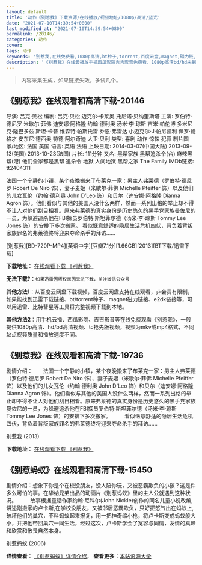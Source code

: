 ```yaml
---
layout: default
title: '动作《别惹我》下载资源/在线播放/视频地址/1080p/高清/蓝光'
date: "2021-07-10T14:39:54+0800"
last_modified_at: "2021-07-10T14:39:54+0800"
permalink: /20146/
categories: 动作
cover:
tags: 动作
keywords: '别惹我,在线免费看,1080p高清,bt种子,torrent,百度云盘,magnet,磁力链,迅雷下载资源'
description: '《别惹我》在线云播放手机西瓜影院吉吉影音免费看，1080p高清bd/hd未删减完整版和tc抢先枪版，mkv/mp4格式，附带bt/torrent种子、magnet/磁力链、百度云盘、网盘资源迅雷下载链接'
---
```


>内容采集生成，如果链接失效，多试几个。


## 《别惹我》在线观看和高清下载-20146

导演: 吕克·贝松 编剧: 吕克·贝松 迈克尔·卡莱奥 托尼诺·贝纳奎斯塔 主演: 罗伯特·德尼罗 米歇尔·菲佛 迪安娜·阿格隆 约翰·德利奥 汤米·李·琼斯 吉米·帕伦博 多米尼克·隆巴多兹 斯坦·卡普 维森特·帕斯托雷 乔恩·弗雷达 小迈克尔·J·帕尼凯利 保罗·鲍格才 安东尼·德西奥 特德·阿尔奇迪 大卫·贝利 类型: 喜剧 动作 惊悚 犯罪 制片国家/地区: 法国 美国 语言: 英语 法语 上映日期: 2014-03-07(中国大陆) 2013-09-13(美国) 2013-10-23(法国) 片长: 111分钟 又名: 黑帮家族 黑帮追杀令(台) 麻辣黑帮(港) 他们全家都是黑帮 追杀令 地狱 人间地狱 黑帮之家 The Family IMDb链接: tt2404311

法国一个宁静的小镇，某个夜晚搬来了布莱克一家：男主人弗莱德（罗伯特·德尼罗 Robert De Niro 饰）、妻子麦姬（米歇尔·菲佛 Michelle Pfeiffer 饰）以及他们的儿女瓦伦（约翰·德利奥 John D’Leo 饰）和贝尔（迪安娜·阿格隆 Dianna Agron 饰）。他们看似与其他的美国人没什么两样，然而一系列出格的举止却不得不让人对他们刮目相看。原来弗莱德的真实身份是历史悠久的黑手党家族曼佐尼的一员，为躲避追杀他在FBI探员罗伯特·斯坦菲尔德（汤米·李·琼斯 Tommy Lee Jones 饰）的安排下多次搬家。 看似惬意舒适的隐居生活危机四伏，背负着背叛家族罪名的弗莱德终将迎来夺命杀手的拜访……


[别惹我][BD-720P-MP4][英语中字][豆瓣7.1分][1.66GB][2013][BT下载/迅雷下载]

**下载地址**： [在线观看下载 《别惹我》](https://www.btdx8.com/torrent/malavita_2013.html) 


**无法下载?**：`如果迅雷因版权原因无法下载，关注微信公众号 `

**其他方法1**：从百度云网盘下载视频，百度云网盘支持在线观看，非会员有限制，如果能找到迅雷下载链接、bt/torrent种子、magnet磁力链接、e2dk链接等，可以用迅雷、比特彗星等工具将完整视频下载到本地。

**其他方法2**：用手机云播、西瓜影院、吉吉影音等在线免费观看《别惹我》，一般提供1080p高清、hd/bd高清视频、tc抢先版视频，视频为mkv或mp4格式，不同站点视频质量和播放速度不同。


## 《别惹我》在线观看和高清下载-19736

剧情介绍：　　法国一个宁静的小镇，某个夜晚搬来了布莱克一家：男主人弗莱德（罗伯特·德尼罗 Robert De Niro 饰）、妻子麦姬（米歇尔·菲佛 Michelle Pfeiffer 饰）以及他们的儿女瓦伦（约翰·德利奥 John D'Leo 饰）和贝尔（迪安娜·阿格隆 Dianna Agron 饰）。他们看似与其他的美国人没什么两样，然而一系列出格的举止却不得不让人对他们刮目相看。原来弗莱德的真实身份是历史悠久的黑手党家族曼佐尼的一员，为躲避追杀他在FBI探员罗伯特·斯坦菲尔德（汤米·李·琼斯 Tommy Lee Jones 饰）的安排下多次搬家。  　　看似惬意舒适的隐居生活危机四伏，背负着背叛家族罪名的弗莱德终将迎来夺命杀手的拜访……


别惹我 (2013)

**下载地址**： [在线观看下载 《别惹我》](https://www.btbtdy.me/btdy/dy2187.html) 


## 《别惹蚂蚁》在线观看和高清下载-15450

剧情介绍：想象下你是个在校没朋友，没人陪你玩，又被恶霸欺负的小孩？这是件多么可怕的事。在华纳兄弟出品的动画片《别惹蚂蚁》里的主人公就遇到这种状况。  　　故事根据童话作家约翰·尼科尔(John Nickle)创作的同名儿童小说改编,讲述刚搬家的卢卡斯,在学校没朋友，又被邻居恶霸欺负，只好把怒气出在蚂蚁上,破坏他们的巢穴，不料蚂蚁起来报复，用一把神奇缩小枪，将卢卡斯变成蚂蚁般大小，并把他带回巢穴一同生活，经过这次，卢卡斯学会了宽容与同情，友情的真谛和欣赏和敬畏自然本身。


别惹蚂蚁 (2006)

**详情查看**： [《别惹蚂蚁》详情介绍](/movie/15450/)， **查看更多**：[本站资源大全](/movie/t/all/)

